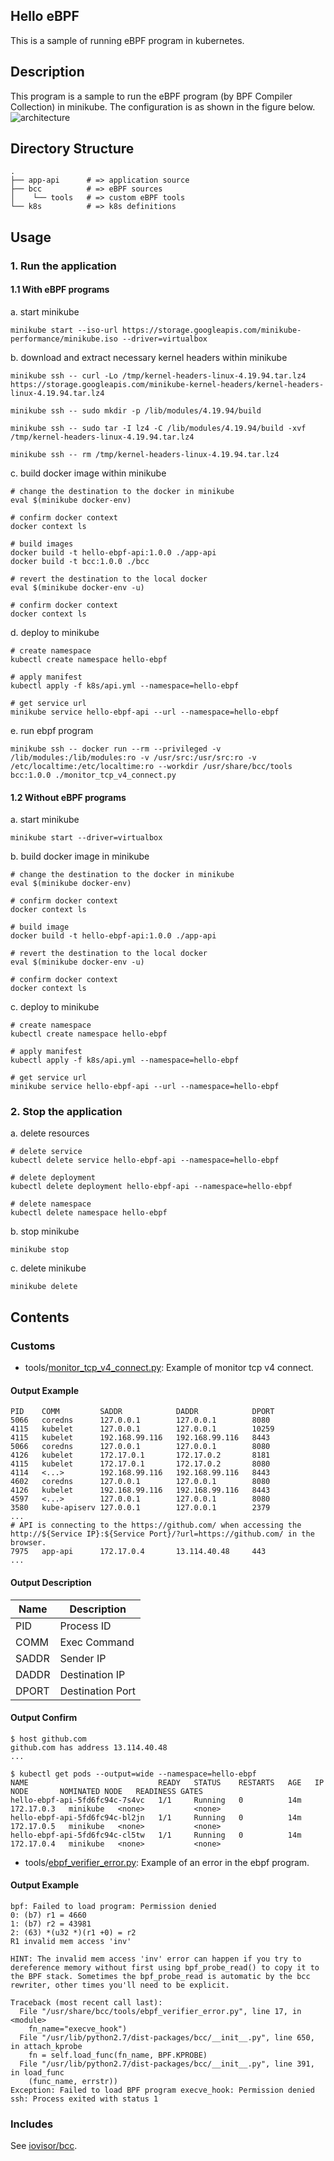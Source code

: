 Hello eBPF
---

This is a sample of running eBPF program in kubernetes.

## Description

This program is a sample to run the eBPF program (by BPF Compiler Collection) in minikube.
The configuration is as shown in the figure below.
![architecture](https://github.com/hyorimitsu/hello-ebpf/blob/master/doc/img/architecture.png)

## Directory Structure

```
.
├── app-api      # => application source
├── bcc          # => eBPF sources
│    └── tools   # => custom eBPF tools
└── k8s          # => k8s definitions
```

## Usage

### 1. Run the application

#### 1.1 With eBPF programs

a. start minikube

```shell
minikube start --iso-url https://storage.googleapis.com/minikube-performance/minikube.iso --driver=virtualbox
```

b. download and extract necessary kernel headers within minikube

```shell
minikube ssh -- curl -Lo /tmp/kernel-headers-linux-4.19.94.tar.lz4 https://storage.googleapis.com/minikube-kernel-headers/kernel-headers-linux-4.19.94.tar.lz4

minikube ssh -- sudo mkdir -p /lib/modules/4.19.94/build

minikube ssh -- sudo tar -I lz4 -C /lib/modules/4.19.94/build -xvf /tmp/kernel-headers-linux-4.19.94.tar.lz4

minikube ssh -- rm /tmp/kernel-headers-linux-4.19.94.tar.lz4
```

c. build docker image within minikube

```shell
# change the destination to the docker in minikube
eval $(minikube docker-env)

# confirm docker context
docker context ls

# build images
docker build -t hello-ebpf-api:1.0.0 ./app-api
docker build -t bcc:1.0.0 ./bcc

# revert the destination to the local docker
eval $(minikube docker-env -u)

# confirm docker context
docker context ls
```

d. deploy to minikube

```shell
# create namespace
kubectl create namespace hello-ebpf

# apply manifest
kubectl apply -f k8s/api.yml --namespace=hello-ebpf

# get service url
minikube service hello-ebpf-api --url --namespace=hello-ebpf
```

e. run ebpf program

```shell
minikube ssh -- docker run --rm --privileged -v /lib/modules:/lib/modules:ro -v /usr/src:/usr/src:ro -v /etc/localtime:/etc/localtime:ro --workdir /usr/share/bcc/tools bcc:1.0.0 ./monitor_tcp_v4_connect.py
```

#### 1.2 Without eBPF programs

a. start minikube

```shell
minikube start --driver=virtualbox
```

b. build docker image in minikube

```shell
# change the destination to the docker in minikube
eval $(minikube docker-env)

# confirm docker context
docker context ls

# build image
docker build -t hello-ebpf-api:1.0.0 ./app-api

# revert the destination to the local docker
eval $(minikube docker-env -u)

# confirm docker context
docker context ls
```

c. deploy to minikube

```shell
# create namespace
kubectl create namespace hello-ebpf

# apply manifest
kubectl apply -f k8s/api.yml --namespace=hello-ebpf

# get service url
minikube service hello-ebpf-api --url --namespace=hello-ebpf
```

### 2. Stop the application

a. delete resources

```shell
# delete service
kubectl delete service hello-ebpf-api --namespace=hello-ebpf

# delete deployment
kubectl delete deployment hello-ebpf-api --namespace=hello-ebpf

# delete namespace
kubectl delete namespace hello-ebpf
```

b. stop minikube
```shell
minikube stop
```

c. delete minikube
```shell
minikube delete
```

## Contents

### Customs

- tools/[monitor_tcp_v4_connect.py](https://github.com/hyorimitsu/hello-ebpf/blob/master/bcc/tools/monitor_tcp_v4_connect.py): Example of monitor tcp v4 connect.

#### Output Example

```shell
PID    COMM         SADDR            DADDR            DPORT
5066   coredns      127.0.0.1        127.0.0.1        8080
4115   kubelet      127.0.0.1        127.0.0.1        10259
4115   kubelet      192.168.99.116   192.168.99.116   8443
5066   coredns      127.0.0.1        127.0.0.1        8080
4126   kubelet      172.17.0.1       172.17.0.2       8181
4115   kubelet      172.17.0.1       172.17.0.2       8080
4114   <...>        192.168.99.116   192.168.99.116   8443
4602   coredns      127.0.0.1        127.0.0.1        8080
4126   kubelet      192.168.99.116   192.168.99.116   8443
4597   <...>        127.0.0.1        127.0.0.1        8080
3580   kube-apiserv 127.0.0.1        127.0.0.1        2379
...
# API is connecting to the https://github.com/ when accessing the http://${Service IP}:${Service Port}/?url=https://github.com/ in the browser.
7975   app-api      172.17.0.4       13.114.40.48     443
...
```

#### Output Description

|Name|Description|
|----|-----------|
|PID|Process ID|
|COMM|Exec Command|
|SADDR|Sender IP|
|DADDR|Destination IP|
|DPORT|Destination Port|

#### Output Confirm

```shell
$ host github.com
github.com has address 13.114.40.48
...

$ kubectl get pods --output=wide --namespace=hello-ebpf
NAME                             READY   STATUS    RESTARTS   AGE   IP           NODE       NOMINATED NODE   READINESS GATES
hello-ebpf-api-5fd6fc94c-7s4vc   1/1     Running   0          14m   172.17.0.3   minikube   <none>           <none>
hello-ebpf-api-5fd6fc94c-bl2jn   1/1     Running   0          14m   172.17.0.5   minikube   <none>           <none>
hello-ebpf-api-5fd6fc94c-cl5tw   1/1     Running   0          14m   172.17.0.4   minikube   <none>           <none>
```

- tools/[ebpf_verifier_error.py](https://github.com/hyorimitsu/hello-ebpf/blob/master/bcc/tools/ebpf_verifier_error.py): Example of an error in the ebpf program.

#### Output Example

```shell
bpf: Failed to load program: Permission denied
0: (b7) r1 = 4660
1: (b7) r2 = 43981
2: (63) *(u32 *)(r1 +0) = r2
R1 invalid mem access 'inv'

HINT: The invalid mem access 'inv' error can happen if you try to dereference memory without first using bpf_probe_read() to copy it to the BPF stack. Sometimes the bpf_probe_read is automatic by the bcc rewriter, other times you'll need to be explicit.

Traceback (most recent call last):
  File "/usr/share/bcc/tools/ebpf_verifier_error.py", line 17, in <module>
    fn_name="execve_hook")
  File "/usr/lib/python2.7/dist-packages/bcc/__init__.py", line 650, in attach_kprobe
    fn = self.load_func(fn_name, BPF.KPROBE)
  File "/usr/lib/python2.7/dist-packages/bcc/__init__.py", line 391, in load_func
    (func_name, errstr))
Exception: Failed to load BPF program execve_hook: Permission denied
ssh: Process exited with status 1
```

### Includes

See [iovisor/bcc](https://github.com/iovisor/bcc#contents).
